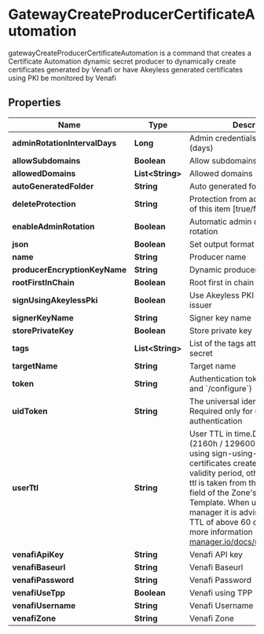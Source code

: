 

# GatewayCreateProducerCertificateAutomation

gatewayCreateProducerCertificateAutomation is a command that creates a Certificate Automation dynamic secret producer to dynamically create certificates generated by Venafi or have Akeyless generated certificates using PKI be monitored by Venafi
## Properties

Name | Type | Description | Notes
------------ | ------------- | ------------- | -------------
**adminRotationIntervalDays** | **Long** | Admin credentials rotation interval (days) |  [optional]
**allowSubdomains** | **Boolean** | Allow subdomains |  [optional]
**allowedDomains** | **List&lt;String&gt;** | Allowed domains |  [optional]
**autoGeneratedFolder** | **String** | Auto generated folder |  [optional]
**deleteProtection** | **String** | Protection from accidental deletion of this item [true/false] |  [optional]
**enableAdminRotation** | **Boolean** | Automatic admin credentials rotation |  [optional]
**json** | **Boolean** | Set output format to JSON |  [optional]
**name** | **String** | Producer name | 
**producerEncryptionKeyName** | **String** | Dynamic producer encryption key |  [optional]
**rootFirstInChain** | **Boolean** | Root first in chain |  [optional]
**signUsingAkeylessPki** | **Boolean** | Use Akeyless PKI issuer or Venafi issuer |  [optional]
**signerKeyName** | **String** | Signer key name |  [optional]
**storePrivateKey** | **Boolean** | Store private key |  [optional]
**tags** | **List&lt;String&gt;** | List of the tags attached to this secret |  [optional]
**targetName** | **String** | Target name |  [optional]
**token** | **String** | Authentication token (see &#x60;/auth&#x60; and &#x60;/configure&#x60;) |  [optional]
**uidToken** | **String** | The universal identity token, Required only for universal_identity authentication |  [optional]
**userTtl** | **String** | User TTL in time.Duration format (2160h / 129600m / etc...). When using sign-using-akeyless-pki certificates created will have this validity period, otherwise the user-ttl is taken from the Validity Period field of the Zone&#39;s&#39; Issuing Template. When using cert-manager it is advised to have a TTL of above 60 days (1440h). For more information - https://cert-manager.io/docs/usage/certificate/ |  [optional]
**venafiApiKey** | **String** | Venafi API key |  [optional]
**venafiBaseurl** | **String** | Venafi Baseurl |  [optional]
**venafiPassword** | **String** | Venafi Password |  [optional]
**venafiUseTpp** | **Boolean** | Venafi using TPP |  [optional]
**venafiUsername** | **String** | Venafi Username |  [optional]
**venafiZone** | **String** | Venafi Zone |  [optional]



